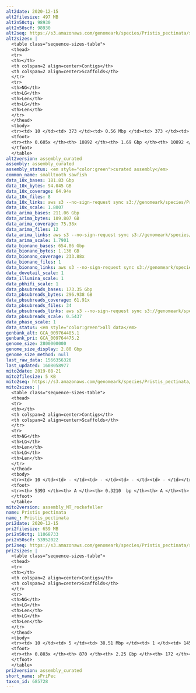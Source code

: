 ```yaml
---
alt2date: 2020-12-15
alt2filesize: 497 MB
alt2n50ctg: 98930
alt2n50scf: 98930
alt2seq: https://s3.amazonaws.com/genomeark/species/Pristis_pectinata/sPriPec2/assembly_curated/sPriPec2.alt.cur.20201215.fasta.gz
alt2sizes: |
  <table class="sequence-sizes-table">
  <thead>
  <tr>
  <th></th>
  <th colspan=2 align=center>Contigs</th>
  <th colspan=2 align=center>Scaffolds</th>
  </tr>
  <tr>
  <th>NG</th>
  <th>LG</th>
  <th>Len</th>
  <th>LG</th>
  <th>Len</th>
  </tr>
  </thead>
  <tbody>
  <tr><td> 10 </td><td> 373 </td><td> 0.56 Mbp </td><td> 373 </td><td> 0.56 Mbp </td></tr>  <tr><td> 20 </td><td> 992 </td><td> 0.38 Mbp </td><td> 992 </td><td> 0.38 Mbp </td></tr>  <tr><td> 30 </td><td> 1885 </td><td> 0.26 Mbp </td><td> 1885 </td><td> 0.26 Mbp </td></tr>  <tr><td> 40 </td><td> 3186 </td><td> 0.18 Mbp </td><td> 3186 </td><td> 0.18 Mbp </td></tr>  <tr style="background-color:#cccccc;"><td> 50 </td><td> 5297 </td><td> 98.93 Kbp </td><td> 5297 </td><td> 98.93 Kbp </td></tr>  <tr><td> 60 </td><td> 10191 </td><td> 27.57 Kbp </td><td> 10191 </td><td> 27.57 Kbp </td></tr>  <tr><td> 70 </td><td> - </td><td> - </td><td> - </td><td> - </td></tr>  <tr><td> 80 </td><td> - </td><td> - </td><td> - </td><td> - </td></tr>  <tr><td> 90 </td><td> - </td><td> - </td><td> - </td><td> - </td></tr>  <tr><td> 100 </td><td> - </td><td> - </td><td> - </td><td> - </td></tr>  </tbody>
  <tfoot>
  <tr><th> 0.605x </th><th> 10892 </th><th> 1.69 Gbp </th><th> 10892 </th><th> 1.69 Gbp </th></tr>
  </tfoot>
  </table>
alt2version: assembly_curated
assembly: assembly_curated
assembly_status: <em style="color:green">curated assembly</em>
common_name: smalltooth sawfish
data_10x_bases: 181.83 Gbp
data_10x_bytes: 94.045 GB
data_10x_coverage: 64.94x
data_10x_files: 8
data_10x_links: aws s3 --no-sign-request sync s3://genomeark/species/Pristis_pectinata/sPriPec2/genomic_data/10x/ .<br>
data_10x_scale: 1.8007
data_arima_bases: 211.06 Gbp
data_arima_bytes: 109.807 GB
data_arima_coverage: 75.38x
data_arima_files: 12
data_arima_links: aws s3 --no-sign-request sync s3://genomeark/species/Pristis_pectinata/sPriPec2/genomic_data/arima/ .<br>
data_arima_scale: 1.7901
data_bionano_bases: 654.86 Gbp
data_bionano_bytes: 1.136 GB
data_bionano_coverage: 233.88x
data_bionano_files: 1
data_bionano_links: aws s3 --no-sign-request sync s3://genomeark/species/Pristis_pectinata/sPriPec2/genomic_data/bionano/ .<br>
data_dovetail_scale: 1
data_illumina_scale: 1
data_pbhifi_scale: 1
data_pbsubreads_bases: 173.35 Gbp
data_pbsubreads_bytes: 296.938 GB
data_pbsubreads_coverage: 61.91x
data_pbsubreads_files: 34
data_pbsubreads_links: aws s3 --no-sign-request sync s3://genomeark/species/Pristis_pectinata/sPriPec2/genomic_data/pacbio/ . --exclude "*ccs*bam*"<br>
data_pbsubreads_scale: 0.5437
data_phase_scale: 1
data_status: <em style="color:green">all data</em>
genbank_alt: GCA_009764485.1
genbank_pri: GCA_009764475.2
genome_size: 2800000000
genome_size_display: 2.80 Gbp
genome_size_method: null
last_raw_data: 1566356326
last_updated: 1608058977
mito2date: 2019-08-21
mito2filesize: 5 KB
mito2seq: https://s3.amazonaws.com/genomeark/species/Pristis_pectinata/sPriPec2/assembly_MT_rockefeller/sPriPec2.MT.20190821.fasta.gz
mito2sizes: |
  <table class="sequence-sizes-table">
  <thead>
  <tr>
  <th></th>
  <th colspan=2 align=center>Contigs</th>
  <th colspan=2 align=center>Scaffolds</th>
  </tr>
  <tr>
  <th>NG</th>
  <th>LG</th>
  <th>Len</th>
  <th>LG</th>
  <th>Len</th>
  </tr>
  </thead>
  <tbody>
  <tr><td> 10 </td><td> - </td><td> - </td><td> - </td><td> - </td></tr>  <tr><td> 20 </td><td> - </td><td> - </td><td> - </td><td> - </td></tr>  <tr><td> 30 </td><td> - </td><td> - </td><td> - </td><td> - </td></tr>  <tr><td> 40 </td><td> - </td><td> - </td><td> - </td><td> - </td></tr>  <tr style="background-color:#cccccc;"><td> 50 </td><td> - </td><td style="background-color:#ff8888;"> - </td><td> - </td><td style="background-color:#ff8888;"> - </td></tr>  <tr><td> 60 </td><td> - </td><td> - </td><td> - </td><td> - </td></tr>  <tr><td> 70 </td><td> - </td><td> - </td><td> - </td><td> - </td></tr>  <tr><td> 80 </td><td> - </td><td> - </td><td> - </td><td> - </td></tr>  <tr><td> 90 </td><td> - </td><td> - </td><td> - </td><td> - </td></tr>  <tr><td> 100 </td><td> - </td><td> - </td><td> - </td><td> - </td></tr>  </tbody>
  <tfoot>
  <tr><th> 5393 </th><th> A </th><th> 0.3210  bp </th><th> A </th><th> 0.3210  bp </th></tr>
  </tfoot>
  </table>
mito2version: assembly_MT_rockefeller
name: Pristis pectinata
name_: Pristis_pectinata
pri2date: 2020-12-15
pri2filesize: 659 MB
pri2n50ctg: 11068733
pri2n50scf: 53952022
pri2seq: https://s3.amazonaws.com/genomeark/species/Pristis_pectinata/sPriPec2/assembly_curated/sPriPec2.pri.cur.20201215.fasta.gz
pri2sizes: |
  <table class="sequence-sizes-table">
  <thead>
  <tr>
  <th></th>
  <th colspan=2 align=center>Contigs</th>
  <th colspan=2 align=center>Scaffolds</th>
  </tr>
  <tr>
  <th>NG</th>
  <th>LG</th>
  <th>Len</th>
  <th>LG</th>
  <th>Len</th>
  </tr>
  </thead>
  <tbody>
  <tr><td> 10 </td><td> 5 </td><td> 38.51 Mbp </td><td> 1 </td><td> 145.56 Mbp </td></tr>  <tr><td> 20 </td><td> 13 </td><td> 32.68 Mbp </td><td> 3 </td><td> 120.47 Mbp </td></tr>  <tr><td> 30 </td><td> 23 </td><td> 22.28 Mbp </td><td> 6 </td><td> 104.35 Mbp </td></tr>  <tr><td> 40 </td><td> 38 </td><td> 17.01 Mbp </td><td> 9 </td><td> 101.70 Mbp </td></tr>  <tr style="background-color:#cccccc;"><td> 50 </td><td> 58 </td><td style="background-color:#88ff88;"> 11.07 Mbp </td><td> 12 </td><td style="background-color:#88ff88;"> 53.95 Mbp </td></tr>  <tr><td> 60 </td><td> 87 </td><td> 8.14 Mbp </td><td> 18 </td><td> 44.17 Mbp </td></tr>  <tr><td> 70 </td><td> 143 </td><td> 3.00 Mbp </td><td> 26 </td><td> 31.93 Mbp </td></tr>  <tr><td> 80 </td><td> 640 </td><td> 68.70 Kbp </td><td> 40 </td><td> 5.27 Mbp </td></tr>  <tr><td> 90 </td><td> - </td><td> - </td><td> - </td><td> - </td></tr>  <tr><td> 100 </td><td> - </td><td> - </td><td> - </td><td> - </td></tr>  </tbody>
  <tfoot>
  <tr><th> 0.803x </th><th> 870 </th><th> 2.25 Gbp </th><th> 172 </th><th> 2.27 Gbp </th></tr>
  </tfoot>
  </table>
pri2version: assembly_curated
short_name: sPriPec
taxon_id: 685728
---
```

